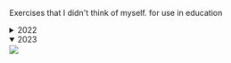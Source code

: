 Exercises that I didn't think of myself. for use in education

<details>
  <summary>2022</summary>
  <img align="center" src="2022/wallpaper.png">
</details>

<details open>
  <summary>2023</summary>
  <img align="center" src="https://cdn.discordapp.com/attachments/639137693975969805/1183120834018160781/image.png?ex=65872e24&is=6574b924&hm=0e1470c994e316381f3878658b06bb934ae64154ed829fadce3108a680bd4b03&">
</details>